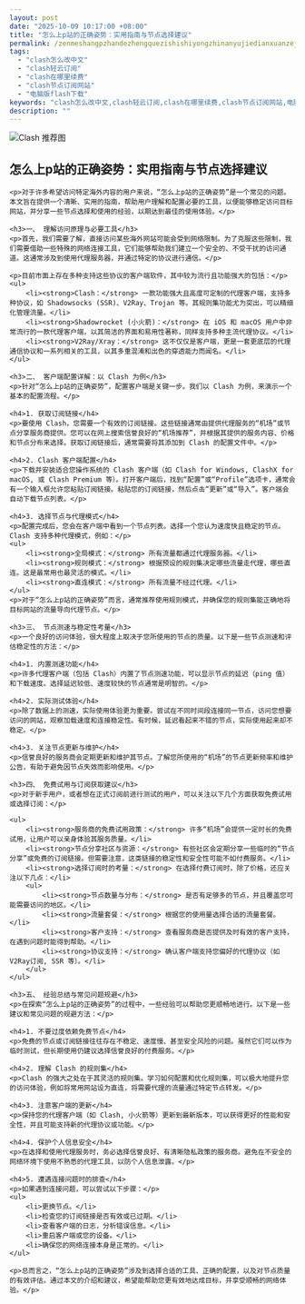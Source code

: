 ```yaml
---
layout: post
date: "2025-10-09 10:17:00 +08:00"
title: "怎么上p站的正确姿势：实用指南与节点选择建议"
permalink: /zenmeshangpzhandezhengquezishishiyongzhinanyujiedianxuanzejianyi/
tags:
  - "clash怎么改中文"
  - "clash轻云订阅"
  - "clash在哪里续费"
  - "clash节点订阅网站"
  - "电脑版flash下载"
keywords: "clash怎么改中文,clash轻云订阅,clash在哪里续费,clash节点订阅网站,电脑版flash下载"
description: ""
---
```


![Clash 推荐图](https://clashjd.github.io/assets/img/机场节点购买.png)

## 怎么上p站的正确姿势：实用指南与节点选择建议


    <p>对于许多希望访问特定海外内容的用户来说，“怎么上p站的正确姿势”是一个常见的问题。本文旨在提供一个清晰、实用的指南，帮助用户理解和配置必要的工具，以便能够稳定访问目标网站，并分享一些节点选择和使用的经验，以期达到最佳的使用体验。</p>

    <h3>一、 理解访问原理与必要工具</h3>
    <p>首先，我们需要了解，直接访问某些海外网站可能会受到网络限制。为了克服这些限制，我们需要借助一些特殊的网络连接工具，它们能够帮助我们建立一个安全的、不受干扰的访问通道。这通常涉及到使用代理服务器，并通过特定的协议进行通信。</p>

    <p>目前市面上存在多种支持这些协议的客户端软件，其中较为流行且功能强大的包括：</p>
    <ul>
        <li><strong>Clash：</strong> 一款功能强大且高度可定制的代理客户端，支持多种协议，如 Shadowsocks (SSR)、V2Ray、Trojan 等。其规则集功能尤为突出，可以精细化管理流量。</li>
        <li><strong>Shadowrocket (小火箭)：</strong> 在 iOS 和 macOS 用户中非常流行的一款代理客户端，以其简洁的界面和易用性著称，同样支持多种主流代理协议。</li>
        <li><strong>V2Ray/Xray：</strong> 这不仅仅是客户端，更是一套更底层的代理通信协议和一系列相关的工具，以其多重混淆和出色的穿透能力而闻名。</li>
    </ul>

    <h3>二、 客户端配置详解：以 Clash 为例</h3>
    <p>针对“怎么上p站的正确姿势”，配置客户端是关键一步。我们以 Clash 为例，来演示一个基本的配置流程。</p>

    <h4>1. 获取订阅链接</h4>
    <p>要使用 Clash，您需要一个有效的订阅链接。这些链接通常由提供代理服务的“机场”或节点分享服务商提供。您可以在网上搜索信誉良好的“机场推荐”，并根据其提供的服务内容、价格和节点分布来选择。获取订阅链接后，通常需要将其添加到 Clash 的配置文件中。</p>

    <h4>2. Clash 客户端配置</h4>
    <p>下载并安装适合您操作系统的 Clash 客户端（如 Clash for Windows, ClashX for macOS, 或 Clash Premium 等）。打开客户端后，找到“配置”或“Profile”选项卡，通常会有一个输入框允许您粘贴订阅链接。粘贴您的订阅链接，然后点击“更新”或“导入”。客户端会自动下载节点列表。</p>

    <h4>3. 选择节点与代理模式</h4>
    <p>配置完成后，您会在客户端中看到一个节点列表。选择一个您认为速度快且稳定的节点。Clash 支持多种代理模式，例如：</p>
    <ul>
        <li><strong>全局模式：</strong> 所有流量都通过代理服务器。</li>
        <li><strong>规则模式：</strong> 根据预设的规则集决定哪些流量走代理，哪些直连。这是最常用也最灵活的模式。</li>
        <li><strong>直连模式：</strong> 所有流量不经过代理。</li>
    </ul>
    <p>对于“怎么上p站的正确姿势”而言，通常推荐使用规则模式，并确保您的规则集能正确地将目标网站的流量导向代理节点。</p>

    <h3>三、 节点测速与稳定性考量</h3>
    <p>一个良好的访问体验，很大程度上取决于您所使用的节点的质量。以下是一些节点测速和评估稳定性的方法：</p>

    <h4>1. 内置测速功能</h4>
    <p>许多代理客户端（包括 Clash）内置了节点测速功能，可以显示节点的延迟（ping 值）和下载速度。选择延迟较低、速度较快的节点通常是明智的。</p>

    <h4>2. 实际测试体验</h4>
    <p>除了数据上的测速，实际使用体验更为重要。尝试在不同时间段连接同一节点，访问您想要访问的网站，观察加载速度和连接稳定性。有时候，延迟看起来不错的节点，实际使用起来却不稳定。</p>

    <h4>3. 关注节点更新与维护</h4>
    <p>信誉良好的服务商会定期更新和维护其节点。了解您所使用的“机场”的节点更新频率和维护公告，有助于避免因节点失效而影响使用。</p>

    <h3>四、 免费试用与订阅获取建议</h3>
    <p>对于新手用户，或者想在正式订阅前进行测试的用户，可以关注以下几个方面获取免费试用或选择订阅：</p>

    <ul>
        <li><strong>服务商的免费试用政策：</strong> 许多“机场”会提供一定时长的免费试用，让用户可以亲身体验其服务质量。</li>
        <li><strong>节点分享社区与资源：</strong> 有些社区会定期分享一些临时的“节点分享”或免费的订阅链接。但需要注意，这类链接的稳定性和安全性可能不如付费服务。</li>
        <li><strong>选择订阅时的考量：</strong> 在选择付费订阅时，除了价格，还应关注以下几点：</li>
        <ul>
            <li><strong>节点数量与分布：</strong> 是否有足够多的节点，并且覆盖您可能需要访问的地区。</li>
            <li><strong>流量套餐：</strong> 根据您的使用量选择合适的流量套餐。</li>
            <li><strong>客户支持：</strong> 查看服务商是否提供及时有效的客户支持，在遇到问题时能得到帮助。</li>
            <li><strong>协议支持：</strong> 确认客户端支持您偏好的代理协议（如 V2Ray订阅, SSR 等）。</li>
        </ul>
    </ul>

    <h3>五、 经验总结与常见问题规避</h3>
    <p>在探索“怎么上p站的正确姿势”的过程中，一些经验可以帮助您更顺畅地进行。以下是一些建议和常见问题的规避方法：</p>

    <h4>1. 不要过度依赖免费节点</h4>
    <p>免费的节点或订阅链接往往存在不稳定、速度慢、甚至安全风险的问题。虽然它们可以作为临时测试，但长期使用仍建议选择信誉良好的付费服务。</p>

    <h4>2. 理解 Clash 的规则集</h4>
    <p>Clash 的强大之处在于其灵活的规则集。学习如何配置和优化规则集，可以极大地提升您的访问体验，例如将常用网站设为直连，将需要代理的流量通过特定节点转发。</p>

    <h4>3. 注意客户端的更新</h4>
    <p>保持您的代理客户端（如 Clash, 小火箭等）更新到最新版本，可以获得更好的性能和安全性，并且可能支持新的代理协议或功能。</p>

    <h4>4. 保护个人信息安全</h4>
    <p>在选择和使用代理服务时，务必选择信誉良好、有清晰隐私政策的服务商。避免在不安全的网络环境下使用不熟悉的代理工具，以防个人信息泄露。</p>

    <h4>5. 遭遇连接问题时的排查</h4>
    <p>如果遇到连接问题，可以尝试以下步骤：</p>
    <ul>
        <li>更换节点。</li>
        <li>检查您的订阅链接是否有效或已过期。</li>
        <li>查看客户端的日志，分析错误信息。</li>
        <li>重启客户端或您的设备。</li>
        <li>确保您的网络连接本身是正常的。</li>
    </ul>

    <p>总而言之，“怎么上p站的正确姿势”涉及到选择合适的工具、正确的配置，以及对节点质量的有效评估。通过本文的介绍和建议，希望能帮助您更有效地达成目标，并享受顺畅的网络体验。</p>